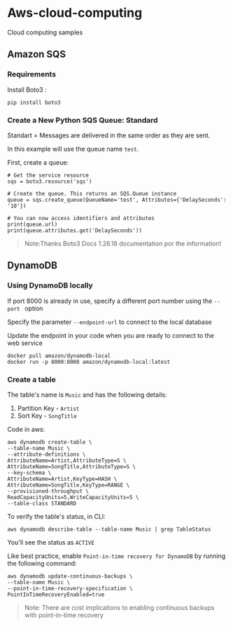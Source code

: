 # Aws-cloud-computing
Cloud computing samples

## Amazon SQS
### Requirements
Install Boto3 :

```console
pip install boto3
```
### Create a New Python SQS Queue: Standard

Standart = Messages are delivered in the same order as they are sent.

In this example will use the queue name `test`.

First, create a queue:

```console
# Get the service resource
sqs = boto3.resource('sqs')

# Create the queue. This returns an SQS.Queue instance
queue = sqs.create_queue(QueueName='test', Attributes={'DelaySeconds': '10'})

# You can now access identifiers and attributes
print(queue.url)
print(queue.attributes.get('DelaySeconds'))
```


> Note:Thanks Boto3 Docs 1.26.16 documentation por the information! 

## DynamoDB 

### Using DynamoDB locally

If port 8000 is already in use, specify a different port number using the `--port ` option

Specify the parameter `--endpoint-url` to connect to the local database

Update the endpoint in your code when you are ready to connect to the web service

```console
docker pull amazon/dynamodb-local
docker run -p 8000:8000 amazon/dynamodb-local:latest
```

### Create a table

The table's name is `Music` and has the following details:

1. Partition Key - `Artist`
2. Sort Key - `SongTitle`

Code in aws:

```console
aws dynamodb create-table \
--table-name Music \
--attribute-definitions \
AttributeName=Artist,AttributeType=S \
AttributeName=SongTitle,AttributeType=S \
--key-schema \
AttributeName=Artist,KeyType=HASH \
AttributeName=SongTitle,KeyType=RANGE \
--provisioned-throughput \
ReadCapacityUnits=5,WriteCapacityUnits=5 \
--table-class STANDARD
```
To verify the table's status, in CLI:

```console
aws dynamodb describe-table --table-name Music | grep TableStatus
```
You'll see the status as `ACTIVE`

Like best practice, enable `Point-in-time recovery for DynamoDB` by running the following command:
```console
aws dynamodb update-continuous-backups \
--table-name Music \
--point-in-time-recovery-specification \
PointInTimeRecoveryEnabled=true
```
> Note: There are cost implications to enabling continuous backups with point-in-time recovery

